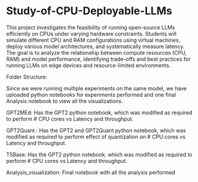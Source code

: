 # Study-of-CPU-Deployable-LLMs

This project investigates the feasibility of running open-source LLMs efficiently on CPUs under varying hardware constraints. Students will simulate different CPU and RAM configurations using virtual machines, deploy various model architectures, and systematically measure latency. The goal is to analyze the relationship between compute resources (CPU, RAM) and model performance, identifying trade-offs and best practices for running LLMs on edge devices and resource-limited environments.


Folder Structure:

Since we were running multiple experiments on the same model, we have uploaded python notebooks for experiments performed and one final Analysis notebook to view all the visualizations.

GPT2MEd: Has the GPT2 python notebook, which was modified as required to perform # CPU cores vs Latency and throughput.

GPT2Quant : Has the GPT2 and GPT2Quant python notebook, which was modified as required to perform effect of quantization on # CPU cores vs Latency and throughput.

T5Base: Has the GPT2 python notebook, which was modified as required to perform # CPU cores vs Latency and throughput.

Analysis_visualization: Final notebook with all the analysis performed
